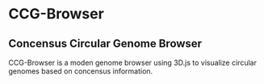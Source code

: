 # CCG-Browser

## Concensus Circular Genome Browser

CCG-Browser is a moden genome browser using 3D.js to visualize circular genomes based on concensus information.
